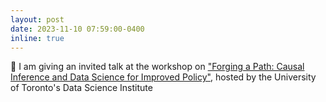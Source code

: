 ```yaml
---
layout: post
date: 2023-11-10 07:59:00-0400
inline: true
---
```


:microphone: I am giving an invited talk at the workshop on ["Forging a Path: Causal Inference and Data Science for Improved Policy"](https://datasciences.utoronto.ca/forging-a-path-causal-inference-and-data-science-for-improved-policy/), hosted by the University of Toronto's Data Science Institute
